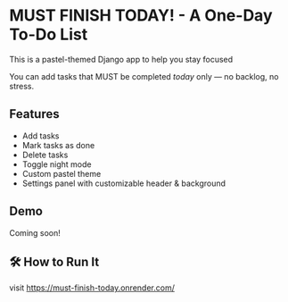 # MUST FINISH TODAY! - A One-Day To-Do List
This is a pastel-themed Django app to help you stay focused

You can add tasks that MUST be completed *today* only — no backlog, no stress.

## Features
- Add tasks
- Mark tasks as done
- Delete tasks
- Toggle night mode
- Custom pastel theme
- Settings panel with customizable header & background

## Demo

Coming soon!

## 🛠 How to Run It
visit https://must-finish-today.onrender.com/
